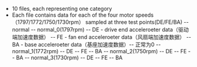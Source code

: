 * 10 files, each representing one category
* Each file contains data for each of the four motor speeds（1797/1772/1750/1730rpm） sampled at three test points(DE/FE/BA)
  -- normal
     -- normal_0(1797rpm)
        -- DE - drive end acceleroeter data（驱动端加速度数据）
        -- FE - fan end acceleroeter data（风扇端加速度数据）
        -- BA - base acceleroeter data（基座加速度数据）-- 正常为0
     -- normal_1(1772rpm)
        -- DE
        -- FE
        -- BA
     -- normal_2(1750rpm)
        -- DE
        -- FE
        -- BA
     -- normal_3(1730rpm)
        -- DE
        -- FE
        -- BA

